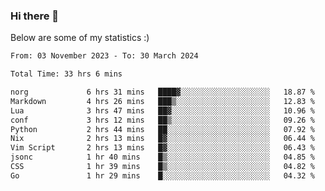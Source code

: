 ### Hi there 👋
Below are some of my statistics :)

<!--START_SECTION:waka-->

```txt
From: 03 November 2023 - To: 30 March 2024

Total Time: 33 hrs 6 mins

norg             6 hrs 31 mins   ████▓░░░░░░░░░░░░░░░░░░░░   18.87 %
Markdown         4 hrs 26 mins   ███▒░░░░░░░░░░░░░░░░░░░░░   12.83 %
Lua              3 hrs 47 mins   ██▓░░░░░░░░░░░░░░░░░░░░░░   10.96 %
conf             3 hrs 12 mins   ██▒░░░░░░░░░░░░░░░░░░░░░░   09.26 %
Python           2 hrs 44 mins   ██░░░░░░░░░░░░░░░░░░░░░░░   07.92 %
Nix              2 hrs 13 mins   █▓░░░░░░░░░░░░░░░░░░░░░░░   06.44 %
Vim Script       2 hrs 13 mins   █▓░░░░░░░░░░░░░░░░░░░░░░░   06.43 %
jsonc            1 hr 40 mins    █▒░░░░░░░░░░░░░░░░░░░░░░░   04.85 %
CSS              1 hr 39 mins    █▒░░░░░░░░░░░░░░░░░░░░░░░   04.82 %
Go               1 hr 29 mins    █░░░░░░░░░░░░░░░░░░░░░░░░   04.32 %
```

<!--END_SECTION:waka-->

<!--
**KlapenHz/KlapenHz** is a ✨ _special_ ✨ repository because its `README.md` (this file) appears on your GitHub profile.

Here are some ideas to get you started:

- 🔭 I’m currently working on ...
- 🌱 I’m currently learning ...
- 👯 I’m looking to collaborate on ...
- 🤔 I’m looking for help with ...
- 💬 Ask me about ...
- 📫 How to reach me: ...
- 😄 Pronouns: ...
- ⚡ Fun fact: ...
-->
